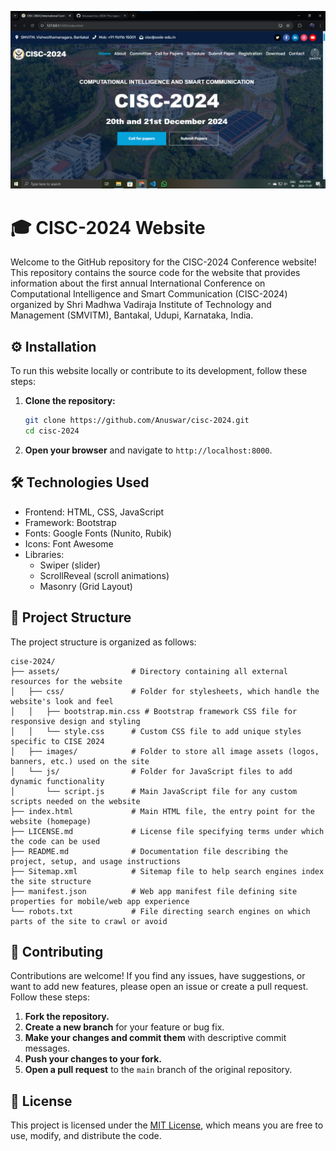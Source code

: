 ![CISC-2024 Website Preview](https://raw.githubusercontent.com/Anuswar/cisc-2024/main/assets/images/preview.png)

# 🎓 CISC-2024 Website

Welcome to the GitHub repository for the CISC-2024 Conference website! This repository contains the source code for the website that provides information about the first annual International Conference on Computational Intelligence and Smart Communication (CISC-2024) organized by Shri Madhwa Vadiraja Institute of Technology and Management (SMVITM), Bantakal, Udupi, Karnataka, India.

## ⚙️ Installation

To run this website locally or contribute to its development, follow these steps:

1. **Clone the repository:**
    ```bash
    git clone https://github.com/Anuswar/cisc-2024.git
    cd cisc-2024
    ```

2. **Open your browser** and navigate to `http://localhost:8000`.

## 🛠️ Technologies Used

- Frontend: HTML, CSS, JavaScript
- Framework: Bootstrap
- Fonts: Google Fonts (Nunito, Rubik)
- Icons: Font Awesome
- Libraries:
    - Swiper (slider)
    - ScrollReveal (scroll animations)
    - Masonry (Grid Layout)

## 📂 Project Structure

The project structure is organized as follows:

```
cise-2024/
├── assets/                # Directory containing all external resources for the website
│   ├── css/               # Folder for stylesheets, which handle the website's look and feel
│   │   ├── bootstrap.min.css # Bootstrap framework CSS file for responsive design and styling
│   │   └── style.css      # Custom CSS file to add unique styles specific to CISE 2024
│   ├── images/            # Folder to store all image assets (logos, banners, etc.) used on the site
│   └── js/                # Folder for JavaScript files to add dynamic functionality
│       └── script.js      # Main JavaScript file for any custom scripts needed on the website
├── index.html             # Main HTML file, the entry point for the website (homepage)
├── LICENSE.md             # License file specifying terms under which the code can be used
├── README.md              # Documentation file describing the project, setup, and usage instructions
├── Sitemap.xml            # Sitemap file to help search engines index the site structure
├── manifest.json          # Web app manifest file defining site properties for mobile/web app experience
└── robots.txt             # File directing search engines on which parts of the site to crawl or avoid
```

## 🤝 Contributing

Contributions are welcome! If you find any issues, have suggestions, or want to add new features, please open an issue or create a pull request. Follow these steps:

1. **Fork the repository.**
2. **Create a new branch** for your feature or bug fix.
3. **Make your changes and commit them** with descriptive commit messages.
4. **Push your changes to your fork.**
5. **Open a pull request** to the `main` branch of the original repository.

## 📄 License

This project is licensed under the [MIT License](LICENSE.md), which means you are free to use, modify, and distribute the code.
